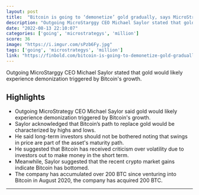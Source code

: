 ```yaml
---
layout: post
title:  "Bitcoin is going to ‘demonetize’ gold gradually, says MicroStrategy’s Saylor"
description: "Outgoing MicroStarggy CEO Michael Saylor stated that gold would likely experience demonization triggered by Bitcoin's growth."
date: "2022-08-13 22:10:07"
categories: ['going', 'microstrategys', 'million']
score: 36
image: "https://i.imgur.com/sPzb6Fy.jpg"
tags: ['going', 'microstrategys', 'million']
link: "https://finbold.com/bitcoin-is-going-to-demonetize-gold-gradually-says-microstrategys-saylor/"
---
```


Outgoing MicroStarggy CEO Michael Saylor stated that gold would likely experience demonization triggered by Bitcoin's growth.

## Highlights

- Outgoing MicroStrategy CEO Michael Saylor said gold would likely experience demonization triggered by Bitcoin's growth.
- Saylor acknowledged that Bitcoin’s path to replace gold would be characterized by highs and lows.
- He said long-term investors should not be bothered noting that swings in price are part of the asset's maturity path.
- He suggested that Bitcoin has received criticism over volatility due to investors out to make money in the short term.
- Meanwhile, Saylor suggested that the recent crypto market gains indicate Bitcoin has bottomed.
- The company has accumulated over 200 BTC since venturing into Bitcoin in August 2020, the company has acquired 200 BTC.

---
